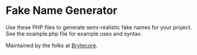 # Fake Name Generator
Use these PHP files to generate semi-realistic fake names for your project. See the example.php file for
example uses and syntax.

Maintained by the folks at [Brytecore](http://www.brytecore.com).